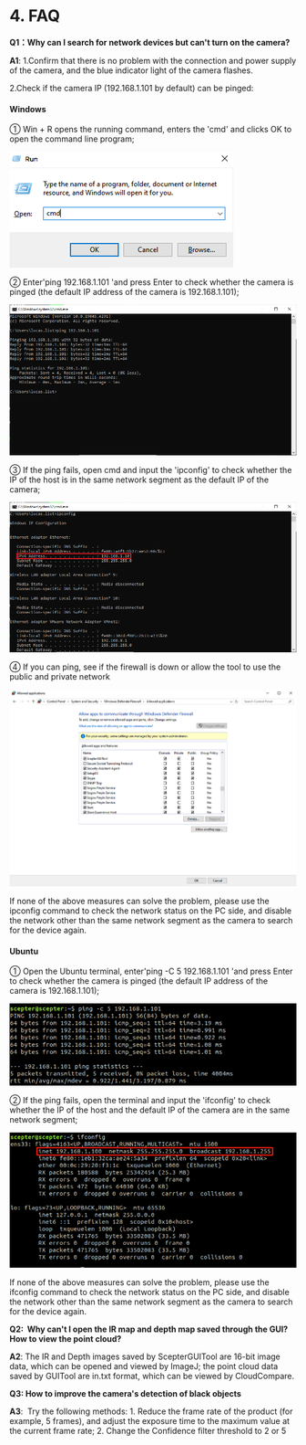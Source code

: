 # 4. FAQ

**Q1：Why can I search for network devices but can't turn on the camera?**

**A1**: 1.Confirm that there is no problem with the connection and power supply of the camera, and the blue indicator light of the camera flashes.

2.Check if the camera IP (192.168.1.101 by default) can be pinged:

<!-- tabs:start -->

#### **Windows**

① Win + R opens the running command, enters the 'cmd' and clicks OK to open the command line program;

![cmd open](<FAQ-asserts/01.png>)

② Enter'ping 192.168.1.101 'and press Enter to check whether the camera is pinged (the default IP address of the camera is 192.168.1.101);

![ping ip](<FAQ-asserts/02.png>)

③ If the ping fails, open cmd and input the 'ipconfig' to check whether the IP of the host is in the same network segment as the default IP of the camera;

![ipconfig](FAQ-asserts/03.png)

④ If you can ping, see if the firewall is down or allow the tool to use the public and private network

![windows defender](<FAQ-asserts/04.png>)

If none of the above measures can solve the problem, please use the ipconfig command to check the network status on the PC side, and disable the network other than the same network segment as the camera to search for the device again.

#### **Ubuntu**

① Open the Ubuntu terminal, enter'ping -C 5 192.168.1.101 'and press Enter to check whether the camera is pinged (the default IP address of the camera is 192.168.1.101);

![Ubuntu ping ip](<../../zh-cn/ScepterGUITool/FAQ-asserts/05.png>)

② If the ping fails, open the terminal and input the 'ifconfig' to check whether the IP of the host and the default IP of the camera are in the same network segment;

![Ubuntu ifconfig](<FAQ-asserts/05.png>)

If none of the above measures can solve the problem, please use the ifconfig command to check the network status on the PC side, and disable the network other than the same network segment as the camera to search for the device again.

<!-- tabs:end -->

**Q2:  Why can't I open the IR map and depth map saved through the GUI? How to view the point cloud?**

**A2**: The IR and Depth images saved by ScepterGUITool are 16-bit image data, which can be opened and viewed by ImageJ; the point cloud data saved by GUITool are in.txt format, which can be viewed by CloudCompare.

**Q3: How to improve the camera's detection of black objects**

**A3**:  Try the following methods: 1. Reduce the frame rate of the product (for example, 5 frames), and adjust the exposure time to the maximum value at the current frame rate; 2. Change the Confidence filter threshold to 2 or 5
